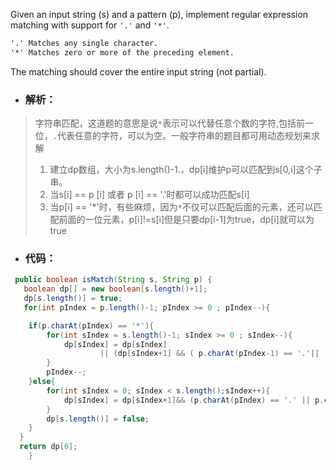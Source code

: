 Given an input string (s) and a pattern (p), implement regular expression matching with support for `'.'` and `'*'`.

```xml
'.' Matches any single character.
'*' Matches zero or more of the preceding element.
```

The matching should cover the entire input string (not partial).

- ### 解析：
> 字符串匹配，这道题的意思是说`*`表示可以代替任意个数的字符,包括前一位，`.`代表任意的字符，可以为空。一般字符串的题目都可用动态规划来求解
>1. 建立dp数组，大小为s.length()-1.，dp[i]维护p可以匹配到s[0,i]这个子串。
>2. 当s[i] == p [i] 或者 p [i] == '.'时都可以成功匹配s[i]
>3. 当p[i] == '\*'时，有些麻烦，因为`*`不仅可以匹配后面的元素，还可以匹配前面的一位元素，p[i]!=s[i]但是只要dp[i-1]为true，dp[i]就可以为true

- ### 代码：

```java
 public boolean isMatch(String s, String p) {
   boolean dp[] = new boolean[s.length()+1];
   dp[s.length()] = true;
   for(int pIndex = p.length()-1; pIndex >= 0 ; pIndex--){

    if(p.charAt(pIndex) == '*'){
        for(int sIndex = s.length()-1; sIndex >= 0 ; sIndex--){
            dp[sIndex] = dp[sIndex]
                    || (dp[sIndex+1] && ( p.charAt(pIndex-1) == '.'|| (p.charAt(pIndex-1) == s.charAt(sIndex))));
        }
        pIndex--;
    }else{
        for(int sIndex = 0; sIndex < s.length();sIndex++){
            dp[sIndex] = dp[sIndex+1]&& (p.charAt(pIndex) == '.' || p.charAt(pIndex) == s.charAt(sIndex) );
        }
        dp[s.length()] = false;
    }
  }
  return dp[0];
    }
```

